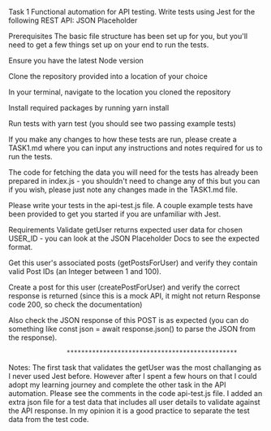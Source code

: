 Task 1
Functional automation for API testing. Write tests using Jest for the following REST API: JSON Placeholder

Prerequisites
The basic file structure has been set up for you, but you'll need to get a few things set up on your end to run the tests.

Ensure you have the latest Node version

Clone the repository provided into a location of your choice

In your terminal, navigate to the location you cloned the repository

Install required packages by running yarn install

Run tests with yarn test (you should see two passing example tests)

If you make any changes to how these tests are run, please create a TASK1.md where you can input any instructions and notes required for us to run the tests.

The code for fetching the data you will need for the tests has already been prepared in index.js - you shouldn't need to change any of this but you can if you wish, please just note any changes made in the TASK1.md file.

Please write your tests in the api-test.js file. A couple example tests have been provided to get you started if you are unfamiliar with Jest.

Requirements
Validate getUser returns expected user data for chosen USER_ID - you can look at the JSON Placeholder Docs to see the expected format.

Get this user's associated posts (getPostsForUser) and verify they contain valid Post IDs (an Integer between 1 and 100).

Create a post for this user (createPostForUser) and verify the correct response is returned (since this is a mock API, it might not return Response code 200, so check the documentation)

Also check the JSON response of this POST is as expected (you can do something like const json = await response.json() to parse the JSON from the response).

                    ***********************************************

Notes: 
The first task that validates the getUser was the most challanging as I never used Jest before. However after I spent a few hours on that I could adopt my  learning journey and complete the other task in the API automation.
Please see  the comments in the code api-test.js file. I added an extra json file for a test data that includes all user details to validate against the API response. In my opinion it is a good practice to separate the test data from the test code.